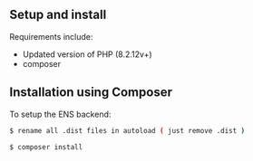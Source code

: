 ## Setup and install

Requirements include:
- Updated version of PHP (8.2.12v+)
- composer

## Installation using Composer

To setup the ENS backend:

```bash
$ rename all .dist files in autoload ( just remove .dist )
```

```bash
$ composer install
```

